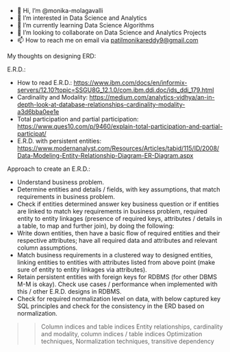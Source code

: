 - 👋 Hi, I’m @monika-molagavalli
- 👀 I’m interested in Data Science and Analytics
- 🌱 I’m currently learning Data Science Algorithms
- 💞️ I’m looking to collaborate on Data Science and Analytics Projects
- 📫 How to reach me on email via patilmonikareddy9@gmail.com

<!---
monika-molagavalli/monika-molagavalli is a ✨ special ✨ repository because its `README.md` (this file) appears on your GitHub profile.
You can click the Preview link to take a look at your changes.
--->

My thoughts on designing ERD:

E.R.D.:
- How to read E.R.D.: https://www.ibm.com/docs/en/informix-servers/12.10?topic=SSGU8G_12.1.0/com.ibm.ddi.doc/ids_ddi_179.html
- Cardinality and Modality: https://medium.com/analytics-vidhya/an-in-depth-look-at-database-relationships-cardinality-modality-a3d6bba0ee1e
- Total participation and partial participation: https://www.ques10.com/p/9460/explain-total-participation-and-partial-participat/
- E.R.D. with persistent entities: https://www.modernanalyst.com/Resources/Articles/tabid/115/ID/2008/Data-Modeling-Entity-Relationship-Diagram-ER-Diagram.aspx


Approach to create an E.R.D.:
- Understand business problem.
- Determine entities and details / fields, with key assumptions, that match requirements in business problem.
- Check if entities determined answer key business question or if entities are linked to match key requirements in business problem, required entity to entity linkages (presence of required keys, attributes / details in a table, to map and further join), by doing the following:
- Write down entities, then have a basic flow of required entities and their respective attributes; have all required data and attributes and relevant column assumptions.
- Match business requirements in a clustered way to designed entities, linking entities to entities with attributes listed from above point (make sure of entity to entity linkages via attributes).
- Retain persistent entities with foreign keys for RDBMS (for other DBMS M-M is okay). Check use cases / performance when implemented with this / other E.R.D. designs in RDBMS.
- Check for required normalization level on data, with below captured key SQL principles and check for the consistency in the ERD based on normalization.
>> Column indices and table indices
>> Entity relationships, cardinality and modality, column indices / table indices
>> Optimization techniques, Normalization techniques, transitive dependency

